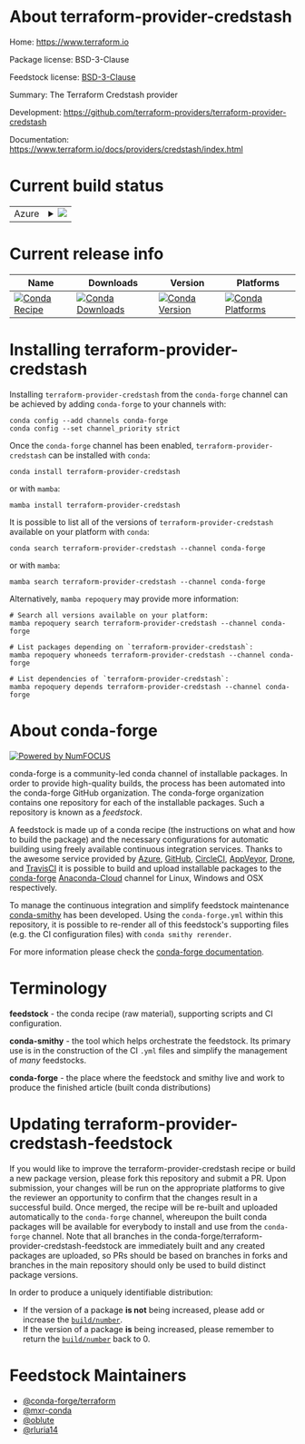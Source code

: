 About terraform-provider-credstash
==================================

Home: https://www.terraform.io

Package license: BSD-3-Clause

Feedstock license: [BSD-3-Clause](https://github.com/conda-forge/terraform-provider-credstash-feedstock/blob/main/LICENSE.txt)

Summary: The Terraform Credstash provider

Development: https://github.com/terraform-providers/terraform-provider-credstash

Documentation: https://www.terraform.io/docs/providers/credstash/index.html

Current build status
====================


<table>
    
  <tr>
    <td>Azure</td>
    <td>
      <details>
        <summary>
          <a href="https://dev.azure.com/conda-forge/feedstock-builds/_build/latest?definitionId=9316&branchName=main">
            <img src="https://dev.azure.com/conda-forge/feedstock-builds/_apis/build/status/terraform-provider-credstash-feedstock?branchName=main">
          </a>
        </summary>
        <table>
          <thead><tr><th>Variant</th><th>Status</th></tr></thead>
          <tbody><tr>
              <td>linux_64</td>
              <td>
                <a href="https://dev.azure.com/conda-forge/feedstock-builds/_build/latest?definitionId=9316&branchName=main">
                  <img src="https://dev.azure.com/conda-forge/feedstock-builds/_apis/build/status/terraform-provider-credstash-feedstock?branchName=main&jobName=linux&configuration=linux_64_" alt="variant">
                </a>
              </td>
            </tr><tr>
              <td>osx_64</td>
              <td>
                <a href="https://dev.azure.com/conda-forge/feedstock-builds/_build/latest?definitionId=9316&branchName=main">
                  <img src="https://dev.azure.com/conda-forge/feedstock-builds/_apis/build/status/terraform-provider-credstash-feedstock?branchName=main&jobName=osx&configuration=osx_64_" alt="variant">
                </a>
              </td>
            </tr><tr>
              <td>win_64</td>
              <td>
                <a href="https://dev.azure.com/conda-forge/feedstock-builds/_build/latest?definitionId=9316&branchName=main">
                  <img src="https://dev.azure.com/conda-forge/feedstock-builds/_apis/build/status/terraform-provider-credstash-feedstock?branchName=main&jobName=win&configuration=win_64_" alt="variant">
                </a>
              </td>
            </tr>
          </tbody>
        </table>
      </details>
    </td>
  </tr>
</table>

Current release info
====================

| Name | Downloads | Version | Platforms |
| --- | --- | --- | --- |
| [![Conda Recipe](https://img.shields.io/badge/recipe-terraform--provider--credstash-green.svg)](https://anaconda.org/conda-forge/terraform-provider-credstash) | [![Conda Downloads](https://img.shields.io/conda/dn/conda-forge/terraform-provider-credstash.svg)](https://anaconda.org/conda-forge/terraform-provider-credstash) | [![Conda Version](https://img.shields.io/conda/vn/conda-forge/terraform-provider-credstash.svg)](https://anaconda.org/conda-forge/terraform-provider-credstash) | [![Conda Platforms](https://img.shields.io/conda/pn/conda-forge/terraform-provider-credstash.svg)](https://anaconda.org/conda-forge/terraform-provider-credstash) |

Installing terraform-provider-credstash
=======================================

Installing `terraform-provider-credstash` from the `conda-forge` channel can be achieved by adding `conda-forge` to your channels with:

```
conda config --add channels conda-forge
conda config --set channel_priority strict
```

Once the `conda-forge` channel has been enabled, `terraform-provider-credstash` can be installed with `conda`:

```
conda install terraform-provider-credstash
```

or with `mamba`:

```
mamba install terraform-provider-credstash
```

It is possible to list all of the versions of `terraform-provider-credstash` available on your platform with `conda`:

```
conda search terraform-provider-credstash --channel conda-forge
```

or with `mamba`:

```
mamba search terraform-provider-credstash --channel conda-forge
```

Alternatively, `mamba repoquery` may provide more information:

```
# Search all versions available on your platform:
mamba repoquery search terraform-provider-credstash --channel conda-forge

# List packages depending on `terraform-provider-credstash`:
mamba repoquery whoneeds terraform-provider-credstash --channel conda-forge

# List dependencies of `terraform-provider-credstash`:
mamba repoquery depends terraform-provider-credstash --channel conda-forge
```


About conda-forge
=================

[![Powered by
NumFOCUS](https://img.shields.io/badge/powered%20by-NumFOCUS-orange.svg?style=flat&colorA=E1523D&colorB=007D8A)](https://numfocus.org)

conda-forge is a community-led conda channel of installable packages.
In order to provide high-quality builds, the process has been automated into the
conda-forge GitHub organization. The conda-forge organization contains one repository
for each of the installable packages. Such a repository is known as a *feedstock*.

A feedstock is made up of a conda recipe (the instructions on what and how to build
the package) and the necessary configurations for automatic building using freely
available continuous integration services. Thanks to the awesome service provided by
[Azure](https://azure.microsoft.com/en-us/services/devops/), [GitHub](https://github.com/),
[CircleCI](https://circleci.com/), [AppVeyor](https://www.appveyor.com/),
[Drone](https://cloud.drone.io/welcome), and [TravisCI](https://travis-ci.com/)
it is possible to build and upload installable packages to the
[conda-forge](https://anaconda.org/conda-forge) [Anaconda-Cloud](https://anaconda.org/)
channel for Linux, Windows and OSX respectively.

To manage the continuous integration and simplify feedstock maintenance
[conda-smithy](https://github.com/conda-forge/conda-smithy) has been developed.
Using the ``conda-forge.yml`` within this repository, it is possible to re-render all of
this feedstock's supporting files (e.g. the CI configuration files) with ``conda smithy rerender``.

For more information please check the [conda-forge documentation](https://conda-forge.org/docs/).

Terminology
===========

**feedstock** - the conda recipe (raw material), supporting scripts and CI configuration.

**conda-smithy** - the tool which helps orchestrate the feedstock.
                   Its primary use is in the construction of the CI ``.yml`` files
                   and simplify the management of *many* feedstocks.

**conda-forge** - the place where the feedstock and smithy live and work to
                  produce the finished article (built conda distributions)


Updating terraform-provider-credstash-feedstock
===============================================

If you would like to improve the terraform-provider-credstash recipe or build a new
package version, please fork this repository and submit a PR. Upon submission,
your changes will be run on the appropriate platforms to give the reviewer an
opportunity to confirm that the changes result in a successful build. Once
merged, the recipe will be re-built and uploaded automatically to the
`conda-forge` channel, whereupon the built conda packages will be available for
everybody to install and use from the `conda-forge` channel.
Note that all branches in the conda-forge/terraform-provider-credstash-feedstock are
immediately built and any created packages are uploaded, so PRs should be based
on branches in forks and branches in the main repository should only be used to
build distinct package versions.

In order to produce a uniquely identifiable distribution:
 * If the version of a package **is not** being increased, please add or increase
   the [``build/number``](https://docs.conda.io/projects/conda-build/en/latest/resources/define-metadata.html#build-number-and-string).
 * If the version of a package **is** being increased, please remember to return
   the [``build/number``](https://docs.conda.io/projects/conda-build/en/latest/resources/define-metadata.html#build-number-and-string)
   back to 0.

Feedstock Maintainers
=====================

* [@conda-forge/terraform](https://github.com/conda-forge/terraform/)
* [@mxr-conda](https://github.com/mxr-conda/)
* [@oblute](https://github.com/oblute/)
* [@rluria14](https://github.com/rluria14/)

